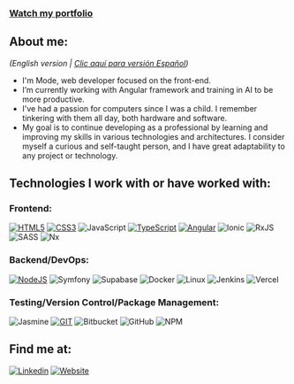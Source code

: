 ### [Watch my portfolio](https://portfolio.modestocabraldev.com/en)

## About me:

_(English version | [Clic aquí para versión Español](https://github.com/McpModesto/mcpmodesto/blob/main/README-es.md))_

-  I'm Mode, web developer focused on the front-end.
-  I’m currently working with Angular framework and training in AI to be more productive.
- I've had a passion for computers since I was a child. I remember tinkering with them all day, both hardware and software.
- My goal is to continue developing as a professional by learning and improving my skills in various technologies and architectures. I consider myself a curious and self-taught person, and I have great adaptability to any project or technology.

## Technologies I work with or have worked with:

### Frontend:

[![HTML5](https://img.shields.io/badge/HTML5-E34F26?style=for-the-badge&logo=html5&logoColor=white)]()
[![CSS3](https://img.shields.io/badge/CSS3-1572B6?style=for-the-badge&logo=css3&logoColor=white)]()
![JavaScript](https://img.shields.io/badge/javascript-%23323330.svg?style=for-the-badge&logo=javascript&logoColor=%23F7DF1E)
[![TypeScript](https://img.shields.io/badge/typescript-00a2ff?style=for-the-badge&logo=typescript&logoColor=white&color=2e72be)]()
[![Angular](https://img.shields.io/badge/Angular-DD0031?style=for-the-badge&logo=angular&logoColor=white)]()
![Ionic](https://img.shields.io/badge/Ionic-%233880FF.svg?style=for-the-badge&logo=Ionic&logoColor=white)
![RxJS](https://img.shields.io/badge/rxjs-%23B7178C.svg?style=for-the-badge&logo=reactivex&logoColor=white)
![SASS](https://img.shields.io/badge/SASS-hotpink.svg?style=for-the-badge&logo=SASS&logoColor=white)
![Nx](https://img.shields.io/badge/nx-143055?style=for-the-badge&logo=nx&logoColor=white)

### Backend/DevOps:

[![NodeJS](https://img.shields.io/badge/nodejs-00a2ff?style=for-the-badge&logo=node.js&logoColor=white&color=74c62b)]()
![Symfony](https://img.shields.io/badge/symfony-%23000000.svg?style=for-the-badge&logo=symfony&logoColor=white)
![Supabase](https://img.shields.io/badge/Supabase-3ECF8E?style=for-the-badge&logo=supabase&logoColor=white)
![Docker](https://img.shields.io/badge/docker-%230db7ed.svg?style=for-the-badge&logo=docker&logoColor=white)
![Linux](https://img.shields.io/badge/Linux-FCC624?style=for-the-badge&logo=linux&logoColor=black)
![Jenkins](https://img.shields.io/badge/jenkins-%232C5263.svg?style=for-the-badge&logo=jenkins&logoColor=white)
![Vercel](https://img.shields.io/badge/vercel-%23000000.svg?style=for-the-badge&logo=vercel&logoColor=white)

### Testing/Version Control/Package Management:

![Jasmine](https://img.shields.io/badge/-Jasmine-%238A4182?style=for-the-badge&logo=Jasmine&logoColor=white)
[![GIT](https://img.shields.io/badge/GIT-E44C30?style=for-the-badge&logo=git&logoColor=white)]()
![Bitbucket](https://img.shields.io/badge/bitbucket-%230047B3.svg?style=for-the-badge&logo=bitbucket&logoColor=white)
![GitHub](https://img.shields.io/badge/github-%23121011.svg?style=for-the-badge&logo=github&logoColor=white)
![NPM](https://img.shields.io/badge/NPM-%23CB3837.svg?style=for-the-badge&logo=npm&logoColor=white)

## Find me at:

[![Linkedin](https://img.shields.io/badge/LinkedIn-0077B5?style=for-the-badge&logo=linkedin&logoColor=white)](https://www.linkedin.com/in/modestocabral/)
[![Website](https://img.shields.io/badge/website-000000?style=for-the-badge&logo=About.me&logoColor=white)](https://modestocabraldev.com)
